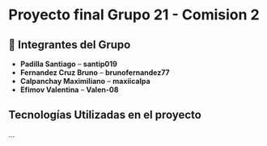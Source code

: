 # Proyecto final Grupo 21 - Comision 2

## 👥 Integrantes del Grupo

- **Padilla Santiago** – **santip019**
- **Fernandez Cruz Bruno** – **brunofernandez77**
- **Calpanchay Maximiliano** – **maxiicalpa**
- **Efimov Valentina** – **Valen-08**

##  Tecnologías Utilizadas en el proyecto
...